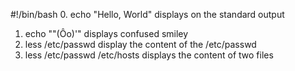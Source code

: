 #!/bin/bash
0. echo "Hello, World" displays on the standard output
1. echo "\"(Ôo)'" displays confused smiley
2. less /etc/passwd display the content of the /etc/passwd
3. less /etc/passwd /etc/hosts displays the content of two files 
